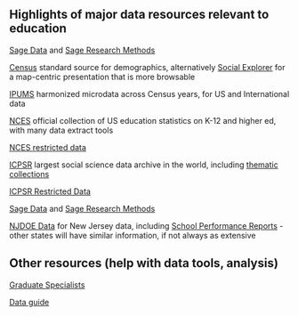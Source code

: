 ## Highlights of major data resources relevant to education

[Sage Data](https://www.libraries.rutgers.edu/databases/data-planet) and [Sage Research Methods](https://www.libraries.rutgers.edu/databases/sage-research-methods)

[Census](https://data.census.gov) standard source for demographics, alternatively [Social Explorer](https://www.libraries.rutgers.edu/databases/socialexplorer) for a map-centric presentation that is more browsable

[IPUMS](https://ipums.org) harmonized microdata across Census years, for US and International data

[NCES](https://nces.ed.gov) official collection of US education statistics on K-12 and higher ed, with many data extract tools

[NCES restricted data](https://nces.ed.gov/pubsearch/licenses.asp)

[ICPSR](https://icpsr.umich.edu) largest social science data archive in the world, including [thematic collections](https://www.icpsr.umich.edu/web/pages/ICPSR/icpsr.html)

[ICPSR Restricted Data](https://www.icpsr.umich.edu/web/pages/ICPSR/access/restricted/)

[Sage Data](https://www.libraries.rutgers.edu/databases/data-planet) and [Sage Research Methods](https://www.libraries.rutgers.edu/databases/sage-research-methods)

[NJDOE Data](https://www.nj.gov/education/doedata/) for New Jersey data, including [School Performance Reports](https://rc.doe.state.nj.us/) - other states will have similar information, if not always as extensive

## Other resources (help with data tools, analysis)

[Graduate Specialists](https://libguides.rutgers.edu/graduatespecialist)

[Data guide](https://libguides.rutgers.edu/data)
